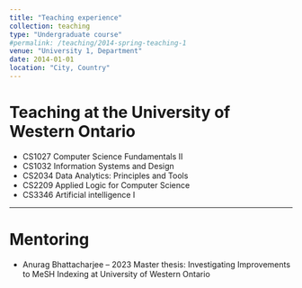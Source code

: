 ```yaml
---
title: "Teaching experience"
collection: teaching
type: "Undergraduate course"
#permalink: /teaching/2014-spring-teaching-1
venue: "University 1, Department"
date: 2014-01-01
location: "City, Country"
---
```



Teaching at the University of Western Ontario
======
* CS1027 Computer Science Fundamentals II
* CS1032 Information Systems and Design 
* CS2034 Data Analytics: Principles and Tools 
* CS2209 Applied Logic for Computer Science 
* CS3346 Artificial intelligence I

---

Mentoring
======
* Anurag Bhattacharjee – 2023 Master thesis: Investigating Improvements to MeSH Indexing at University of Western Ontario 

